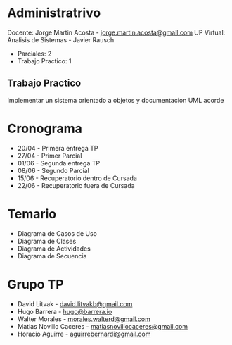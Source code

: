 # Administratrivo

Docente: Jorge Martin Acosta - jorge.martin.acosta@gmail.com
UP Virtual: Analisis de Sistemas - Javier Rausch

* Parciales: 2
* Trabajo Practico: 1

## Trabajo Practico

Implementar un sistema orientado a objetos y documentacion UML acorde

# Cronograma

* 20/04 - Primera entrega TP
* 27/04 - Primer Parcial
* 01/06 - Segunda entrega TP
* 08/06 - Segundo Parcial
* 15/06 - Recuperatorio dentro de Cursada
* 22/06 - Recuperatorio fuera de Cursada

# Temario

* Diagrama de Casos de Uso
* Diagrama de Clases
* Diagrama de Actividades
* Diagrama de Secuencia

# Grupo TP

* David Litvak - david.litvakb@gmail.com
* Hugo Barrera - hugo@barrera.io
* Walter Morales - morales.walterd@gmail.com
* Matias Novillo Caceres - matiasnovillocaceres@gmail.com
* Horacio Aguirre - aguirrebernardi@gmail.com

